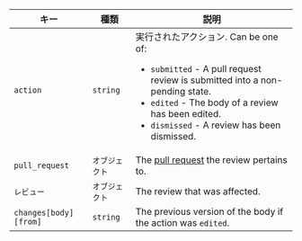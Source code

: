 | キー                    | 種類       | 説明                                                           |
| --------------------- | -------- | ------------------------------------------------------------ |
| `action`              | `string` | 実行されたアクション. Can be one of:<ul><li>`submitted` - A pull request review is submitted into a non-pending state.</li><li>`edited` - The body of a review has been edited.</li><li>`dismissed` - A review has been dismissed.</li></ul>          |
| `pull_request`        | `オブジェクト` | The [pull request](/v3/pulls/) the review pertains to.       |
| `レビュー`                | `オブジェクト` | The review that was affected.                                |
| `changes[body][from]` | `string` | The previous version of the body if the action was `edited`. |